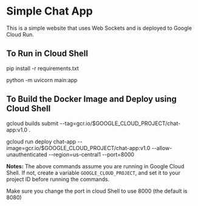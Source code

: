 # Simple Chat App

This is a simple website that uses Web Sockets and is deployed to Google Cloud Run. 

## To Run in Cloud Shell

pip install -r requirements.txt

python -m uvicorn main:app


## To Build the Docker Image and Deploy using Cloud Shell

gcloud builds submit --tag=gcr.io/$GOOGLE_CLOUD_PROJECT/chat-app:v1.0 .

gcloud run deploy chat-app --image=gcr.io/$GOOGLE_CLOUD_PROJECT/chat-app:v1.0 --allow-unauthenticated --region=us-central1 --port=8000

__Notes:__ The above commands assume you are running in Google Cloud Shell. If not, create a variable `GOOGLE_CLOUD_PROJECT`, and set it to your project ID before running the commands. 

Make sure you change the port in cloud Shell to use 8000 (the default is 8080)
